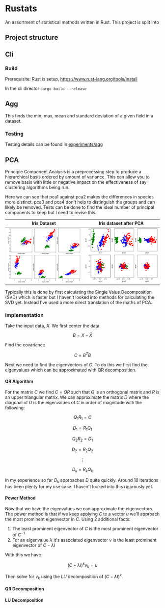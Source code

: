 # Rustats
An assortment of statistical methods written in Rust. This project is split into

## Project structure

## Cli
### Build
Prerequisite: Rust is setup, https://www.rust-lang.org/tools/install

In the cli director `cargo build --release`
## Agg
This finds the min, max, mean and standard deviation of a given field in a dataset.

### Testing
Testing details can be found in [experiments/agg](experiments/agg/README.md)

## PCA
Principle Component Analysis is a preprocessing step to produce a hierarchical basis
ordered by amount of variance. This can allow you to remove basis with little or
negative impact on the effectiveness of say clustering algorithms being run.

Here we can see that pca1 against pca2 makes the differences in species more distinct.
pca3 and pca4 don't help to distinguish the groups and can likely be removed. Tests can
be done to find the ideal number of principal components to keep but I need to revise this.

| Iris Dataset | Iris dataset after PCA |
| - | - |
| ![Iris dataset](experiments/pca/iris.png) | ![Iris dataset after pca](experiments/pca/iris_pca.png) |

Typically this is done by first calculating the Single Value Decomposition (SVD)
which is faster but I haven't looked into methods for calculating the SVD yet.
Instead I've used a more direct translation of the maths of PCA.

### Implementation
Take the input data, $X$. We first center the data.

$$B=X-\bar{X}$$

Find the covariance.

$$C=B^TB$$

Next we need to find the eigenvectors of $C$. To do this we first find the eigenvalues which can be approximated with QR decomposition.

#### QR Algorithm
For the matrix $C$ we find $C=QR$ such that $Q$ is an orthogonal matrix and $R$ is an upper triangular matrix. We can approximate the matrix $D$ where the diagonal of $D$ is the eigenvalues of $C$ in order of magnitude with the following:

$$Q_1R_1=C$$

$$D_1=R_1Q_1$$

$$Q_2R_2=D_1$$

$$D_2=R_2Q_2$$

$$\vdots$$

$$D_k=R_kQ_k$$

In my experience so far $D_k$ approaches $D$ quite quickly. Around 10 iterations has been plenty for my use case. I haven't
looked into this rigorously yet.
#### Power Method
Now that we have the eigenvalues we can approximate the eigenvectors. The power method is that if we keep applying $C$ to a vector $u$ we'll approach the most prominent eigenvector in $C$. Using 2 additional facts:

1) The least prominent eigenvector of $C$ is the most prominent eigenvector of $C^{-1}$
2) For an eigenvalue $\lambda$ it's associated eigenvector $v$ is the least prominent eigenvector of $C-\lambda I$

With this we have

$$(C-\lambda I)^kv_k=u$$

Then solve for $v_k$ using the $LU$ decomposition of $(C-\lambda I)^k$.

#### QR Decomposition
#### LU Decomposition
